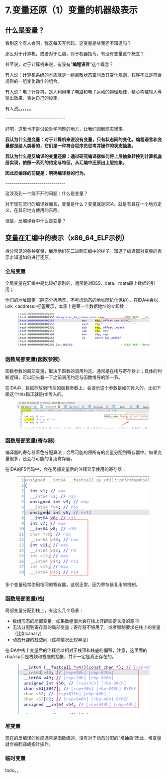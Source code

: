 # 7.变量还原（1）变量的机器级表示

## 什么是变量？

看到这个有人会问，我这每天写代码，这变量是啥我还不知道吗？

那么对于计算机，或者对于汇编，对于机器指令，有没有变量这个概念？

甚至说，对于计算机来说，有没有”**编程语言**“这个概念？

有人说：计算机系统的本质就是一组离散状态空间及其变化规则，程序不过是符合规则的一组变化动作的组合。

有人说：电子计算机，是人利用电子电路和电子运动的物理规律，精心构建输入与输出效果，表达自己的设定。

有人说。。。。。。

\------------------------------

好吧，这里也不是讨论哲学问题的地方，让我们回到现实里来。

**我认为什么是变量：对于计算机来说没有变量，只有状态间的变化。编程语言和变量都是给人类看的，它们是一种符合程序员思考并操作的状态抽象。**

**我认为什么是反编译的变量还原：通过研究编译器如何将上层抽象转换到计算机底层实现，依照一系列的约定与特征，从汇编中还原出上层抽象。**

**因此反编译的前提是：明确编译器的行为。**

\------------------------------

这涉及到一个绕不开的问题：什么是变量？

对于现在流行的编译器而言，变量是什么？变量就是SSA。就是有且在一个地方定义，在其它地方使用的东西。

但是，反编译器中什么是变量？



## 变量在汇编中的表示（x86\_64\_ELF示例）



拆分常见的各种变量，展示他们在二进制汇编中的样子。知道了编译器对变量的表示才知道如何进行还原。

### 全局变量

全局变量在汇编中是比较好识别的，通常是对BSS、data、rdata段上数据的引用；

他们的地址固定（静态分析场景，不考虑动态的地址随机化保护），在IDA中会以unk\_\<address>标签展示，本质上是第一个数据地址的立即数：

<figure><img src="../.gitbook/assets/image (8).png" alt=""><figcaption></figcaption></figure>



### 函数局部变量(函数参数)

函数参数的局部变量，取决于函数的调用约定。通常是在栈与寄存器上；具体的判断逻辑，可以回头看一下之前调用约定与函数推导的那一节。

在IDA中，将鼠标放到F5后的函数参数上，会提示这个参数是如何传入的。比如下面这个this指正就是rdi传入的。

<figure><img src="../.gitbook/assets/image (9).png" alt=""><figcaption></figcaption></figure>

### 函数局部变量(寄存器)

编译器的寄存器着色分配算法；会尽可能的将所有的变量分配到寄存器中。如果变量很多，还会尽可能的复用寄存器。

在IDA的F5代码中，会在局部变量后的注释显示使用的寄存器：

<figure><img src="../.gitbook/assets/image (10).png" alt=""><figcaption></figcaption></figure>

多个变量经常使用相同的寄存器，这很正常，因为寄存器复用的机制。



### 函数局部变量(栈)

局部变量分配到栈上，有这么几个场景：

* 数组形态的局部变量，如果数组很大会在栈上开辟固定长度的空间
* 无法分配到寄存器的局部变量：寄存器不够用了，或者强制要求在栈上的变量（比如canary）
* 动态开辟的栈空间（这种情况比较罕见）

在IDA中栈上变量后的注释会以相对于栈顶和栈底的偏移，注意，这里面的rbp/rsp只是栈顶和栈底的抽象，并不一定是真正存在的。

<figure><img src="../.gitbook/assets/image (11).png" alt=""><figcaption></figcaption></figure>

### 堆变量

现在的反编译的维度通常是函数级的，没有对于动态分配的“堆抽象”因此，堆变量就会被翻译成指针操作。



### 临时变量

todo。。



